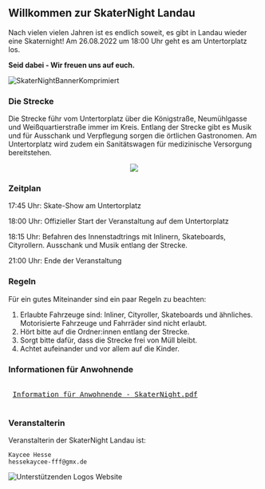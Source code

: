 ## Willkommen zur SkaterNight Landau
Nach vielen vielen Jahren ist es endlich soweit, es gibt in Landau wieder eine Skaternight! Am 26.08.2022 um 18:00 Uhr geht es am Untertorplatz los.

**Seid dabei - Wir freuen uns auf euch.**

![SkaterNightBannerKomprimiert](https://user-images.githubusercontent.com/11074704/182191581-b50faa70-63e9-4570-a018-a54964b498e3.png)

### Die Strecke

Die Strecke führ vom Untertorplatz über die Königstraße, Neumühlgasse und Weißquartierstraße immer im Kreis. Entlang der Strecke gibt es Musik und für Ausschank und Verpflegung sorgen die örtlichen Gastronomen. Am Untertorplatz wird zudem ein Sanitätswagen für medizinische Versorgung bereitstehen.

<p align="center">
  <img src="https://user-images.githubusercontent.com/11074704/183487990-ebf074ca-d684-4bbf-8be8-bb7ef6ac2acf.PNG" />
</p>

### Zeitplan

17:45 Uhr: Skate-Show am Untertorplatz

18:00 Uhr: Offizieller Start der Veranstaltung auf dem Untertorplatz

18:15 Uhr: Befahren des Innenstadtrings mit Inlinern, Skateboards, Cityrollern. Ausschank und Musik entlang der Strecke.

21:00 Uhr: Ende der Veranstaltung

### Regeln

Für ein gutes Miteinander sind ein paar Regeln zu beachten:
1. Erlaubte Fahrzeuge sind: Inliner, Cityroller, Skateboards und ähnliches. Motorisierte Fahrzeuge und Fahrräder sind nicht erlaubt.
2. Hört bitte auf die Ordner:innen entlang der Strecke.
3. Sorgt bitte dafür, dass die Strecke frei von Müll bleibt.
4. Achtet aufeinander und vor allem auf die Kinder.

### Informationen für Anwohnende

<kbd> <br> [Information für Anwohnende - SkaterNight.pdf](https://github.com/casartar/casartar.github.io/files/9397194/Information.fur.Anwohnende.-.SkaterNight.pdf) <br> </kbd>

### Veranstalterin
Veranstalterin der SkaterNight Landau ist:
```
Kaycee Hesse
hessekaycee-fff@gmx.de
```
![Unterstützenden Logos Website](https://user-images.githubusercontent.com/11074704/185806494-bea15d85-d19f-4971-a717-6e4b4733a169.png)
